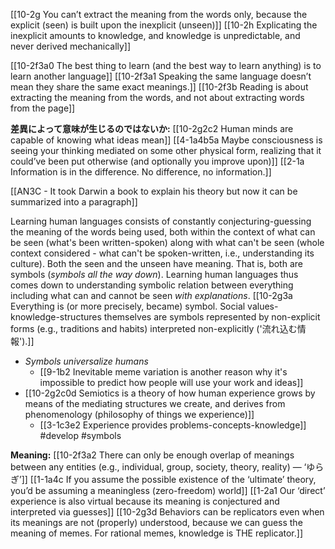 [[10-2g You can’t extract the meaning from the words only, because the explicit (seen) is built upon the inexplicit (unseen)]]
[[10-2h Explicating the inexplicit amounts to knowledge, and knowledge is unpredictable, and never derived mechanically]]

[[10-2f3a0 The best thing to learn (and the best way to learn anything) is to learn another language]]
[[10-2f3a1 Speaking the same language doesn’t mean they share the same exact meanings.]]
[[10-2f3b Reading is about extracting the meaning from the words, and not about extracting words from the page]]

**差異によって意味が生じるのではないか:**
[[10-2g2c2 Human minds are capable of knowing what ideas mean]]
[[4-1a4b5a Maybe consciousness is seeing your thinking mediated on some other physical form, realizing that it could’ve been put otherwise (and optionally you improve upon)]]
[[2-1a Information is in the difference. No difference, no information.]]

[[AN3C - It took Darwin a book to explain his theory but now it can be summarized into a paragraph]]

Learning human languages consists of constantly conjecturing-guessing the meaning of the words being used, both within the context of what can be seen (what's been written-spoken) along with what can't be seen (whole context considered - what can't be spoken-written, i.e., understanding its culture). Both the seen and the unseen have meaning. That is, both are symbols (*symbols all the way down*). Learning human languages thus comes down to understanding symbolic relation between everything including what can and cannot be seen *with explanations*. 
[[10-2g3a Everything is (or more precisely, became) symbol. Social values-knowledge-structures themselves are symbols represented by non-explicit forms (e.g., traditions and habits) interpreted non-explicitly ('流れ込む情報').]]
- *Symbols universalize humans*
	- [[9-1b2 Inevitable meme variation is another reason why it's impossible to predict how people will use your work and ideas]]
- [[10-2g2c0d Semiotics is a theory of how human experience grows by means of the mediating structures we create, and derives from phenomenology (philosophy of things we experience)]]
	- [[3-1c3e2 Experience provides problems-concepts-knowledge]]
#develop 
#symbols 

**Meaning:**
[[10-2f3a2 There can only be enough overlap of meanings between any entities (e.g., individual, group, society, theory, reality) — ‘ゆらぎ’]]
[[1-1a4c If you assume the possible existence of the ‘ultimate’ theory, you’d be assuming a meaningless (zero-freedom) world]]
[[1-2a1 Our ‘direct’ experience is also virtual because its meaning is conjectured and interpreted via guesses]]
[[10-2g3d Behaviors can be replicators even when its meanings are not (properly) understood, because we can guess the meaning of memes. For rational memes, knowledge is THE replicator.]]
